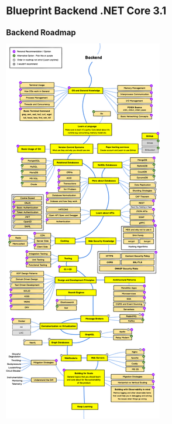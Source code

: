 # Blueprint Backend .NET Core 3.1

## Backend Roadmap

![backend-roadmap](./Imgs/backend-roadmap.png "backend roadmap")
